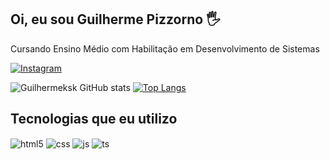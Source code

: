 ## Oi, eu sou Guilherme Pizzorno 🖐️

Cursando Ensino Médio com Habilitação em Desenvolvimento de Sistemas

[![Instagram](https://img.shields.io/badge/Instagram-E4405F?style=for-the-badge&logo=instagram&logoColor=white)](https://www.instagram.com/gu1lherme_pz/)

![Guilhermeksk GitHub stats](https://github-readme-stats.vercel.app/api?username=Guilhermeksk&show_icons=true&theme=Guilhermeksk&count_private=true)
[![Top Langs](https://github-readme-stats.vercel.app/api/top-langs/?username=Guilhermeksk&layout=compact)](https://github.com/Guilhermeksk/github-readme-stats)
## Tecnologias que eu utilizo

<div style="display: inline_block">
  <img align="center" alt="html5" src="https://img.shields.io/badge/HTML5-E34F26?style=for-the-badge&logo=html5&logoColor=white" />
  <img align="center" alt="css" src="https://img.shields.io/badge/CSS3-1572B6?style=for-the-badge&logo=css3&logoColor=white" />
  <img align="center" alt="js" src="https://img.shields.io/badge/JavaScript-F7DF1E?style=for-the-badge&logo=javascript&logoColor=black" />
  <img align="center" alt="ts" src="https://img.shields.io/badge/C%23-239120?style=for-the-badge&logo=c-sharp&logoColor=white" />
</div><br/>



